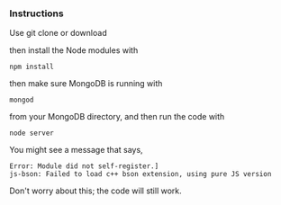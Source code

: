 
<h3>Instructions</h3>

 Use
    git clone or download

then install the Node modules with

    npm install

then make sure MongoDB is running with

    mongod

from your MongoDB directory, and then run the code with

    node server

You might see a message that says,

    Error: Module did not self-register.]
    js-bson: Failed to load c++ bson extension, using pure JS version

Don't worry about this; the code will still work.
